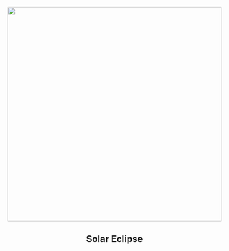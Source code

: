 
<p align="center"><img src="https://apod.nasa.gov/apod/image/2506/TSE2023-Comp48-2a1024.jpg" width="500" height="500"></p>
<h2 align="center"> Solar Eclipse </h2>
